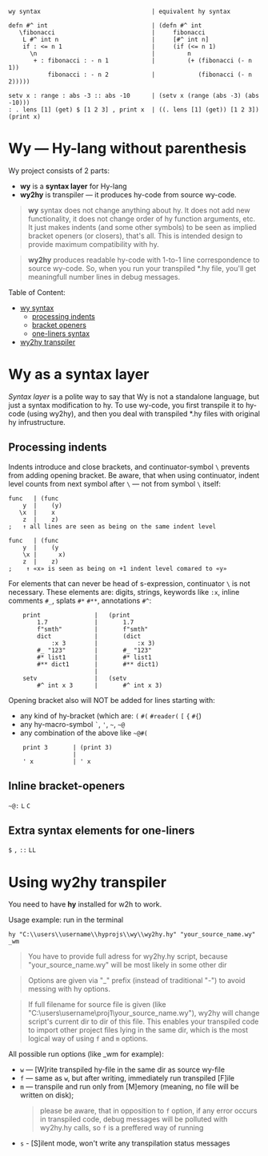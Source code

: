 
```hy
wy syntax                               | equivalent hy syntax
```

```hy
defn #^ int                             | (defn #^ int
   \fibonacci                           |     fibonacci
    L #^ int n                          |     [#^ int n]
    if : <= n 1                         |     (if (<= n 1)
      \n                                |         n
       + : fibonacci : - n 1            |         (+ (fibonacci (- n 1))
           fibonacci : - n 2            |            (fibonacci (- n 2)))))
```

```hy
setv x : range : abs -3 :: abs -10      | (setv x (range (abs -3) (abs -10)))
: . lens [1] (get) $ [1 2 3] , print x  | ((. lens [1] (get)) [1 2 3]) (print x)
```

# Wy — Hy-lang without parenthesis

Wy project consists of 2 parts:
* **wy** is a **syntax layer** for Hy-lang 
* **wy2hy** is transpiler — it produces hy-code from source wy-code.

> **wy** syntax does not change anything about hy. It does not add new functionality,
> it does not change order of hy function arguments, etc. It just makes indents (and some other symbols) to be seen as implied bracket openers (or closers), that's all.
> This is intended design to provide maximum compatibility with hy.

> **wy2hy** produces readable hy-code with 1-to-1 line correspondence to source wy-code.
> So, when you run your transpiled *.hy file, you'll get meaningfull number lines in debug messages.

Table of Content:
- [wy syntax](#Wy-as-a-syntax-layer)
  - [processing indents](#Processing-indents)
  - [bracket openers](#Inline-bracket-openers)
  - [one-liners syntax](#Extra-syntax-elements-for-one-liners)
- [wy2hy transpiler](#Using-wy2hy-transpiler)

# Wy as a syntax layer

*Syntax layer* is a polite way to say that Wy is not a standalone language, but just a syntax modification to hy.
To use wy-code, you first transpile it to hy-code (using wy2hy), and then you deal with transpiled *.hy files with original hy infrustructure.

## Processing indents

Indents introduce and close brackets, and continuator-symbol `\` prevents from adding opening bracket.
Be aware, that when using continuator, indent level counts from next symbol after `\` — not from symbol `\` itself:
```hy
func   | (func
    y  |    (y)
   \x  |    x
    z  |    z)
;   ↑ all lines are seen as being on the same indent level

func   | (func
    y  |    (y
    \x |      x)
    z  |    z)
;    ↑ «x» is seen as being on +1 indent level comared to «y»
```

For elements that can never be head of s-expression, continuator `\` is not necessary.
These elements are: digits, strings, keywords like `:x`, inline comments `#_`, splats `#*` `#**`, annotations `#^`:
```hy
    print               |   (print
        1.7             |       1.7
        f"smth"         |       f"smth"
        dict            |       (dict 
            :x 3        |           :x 3)
        #_ "123"        |       #_ "123"
        #* list1        |       #* list1
        #** dict1       |       #** dict1)
                        |
    setv                |   (setv
        #^ int x 3      |       #^ int x 3)
```

Opening bracket also will NOT be added for lines starting with:
* any kind of hy-bracket (which are: `(` `#(` `#reader(` `[` `{` `#{`)
* any hy-macro-symbol `` ` ``, `'`, `~`, `~@`
* any combination of the above like `~@#(`
```hy
    print 3       | (print 3)
                  |
    ' x           | ' x
```

## Inline bracket-openers

`~@:` `L` `C`

## Extra syntax elements for one-liners

`$` `,` `::` `LL`

# Using wy2hy transpiler

You need to have **hy** installed for w2h to work.

Usage example: run in the terminal

```
hy "C:\\users\\username\\hyprojs\\wy\\wy2hy.hy" "your_source_name.wy" _wm
```

> You have to provide full adress for wy2hy.hy script, because "your_source_name.wy" will be most likely in some other dir

> Options are given via "_" prefix (instead of traditional "-") to avoid messing with hy options.

> If full filename for source file is given (like "C:\\users\\username\\proj1\\your_source_name.wy"), wy2hy will change script's current dir to dir of this file.
> This enables your transpiled code to import other project files lying in the same dir, which is the most logical way of using `f` and `m` options.

All possible run options (like _wm for example):
* `w` — [W]rite transpiled hy-file in the same dir as source wy-file
* `f` — same as `w`, but after writing, immediately run transpiled [F]ile
* `m` — transpile and run only from [M]emory (meaning, no file will be written on disk);
  > please be aware, that in opposition to `f` option, if any error occurs in transpiled code, debug messages will be polluted with wy2hy.hy calls, so `f` is a preffered way of running
* `s` - [S]ilent mode, won't write any transpilation status messages










